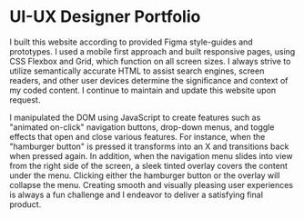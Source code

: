 # UI-UX Designer Portfolio

I built this website according to provided Figma style-guides and prototypes. I used a mobile first approach and built responsive pages, using CSS Flexbox and Grid, which function on all screen sizes. I always strive to utilize semantically accurate HTML to assist search engines, screen readers, and other user devices determine the significance and context of my coded content. I continue to maintain and update this website upon request.

I manipulated the DOM using JavaScript to create features such as "animated on-click" navigation buttons, drop-down menus, and toggle effects that open and close various features. For instance, when the "hamburger button" is pressed it transforms into an X and transitions back when pressed again. In addition, when the navigation menu slides into view from the right side of the screen, a sleek tinted overlay covers the content under the menu. Clicking either the hamburger button or the overlay will collapse the menu. Creating smooth and visually pleasing user experiences is always a fun challenge and I endeavor to deliver a satisfying final product.